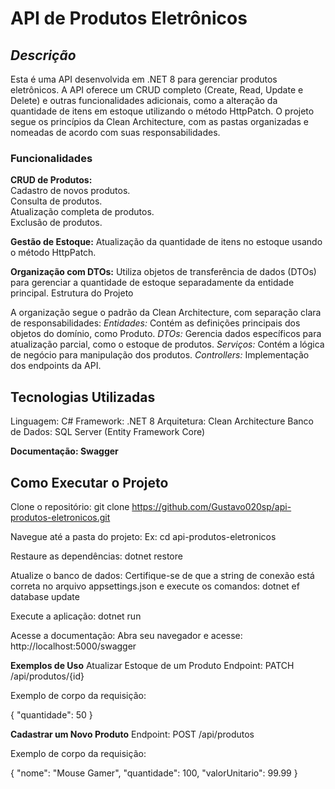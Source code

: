 # API de Produtos Eletrônicos

  

## *Descrição*

Esta é uma API desenvolvida em .NET 8 para gerenciar produtos eletrônicos. A API oferece um CRUD completo (Create, Read, Update e Delete) e outras funcionalidades adicionais, como a alteração da quantidade de itens em estoque utilizando o método HttpPatch.
O projeto segue os princípios da Clean Architecture, com as pastas organizadas e nomeadas de acordo com suas responsabilidades.
### **Funcionalidades**

**CRUD de Produtos:**  
Cadastro de novos produtos.  
Consulta de produtos.  
Atualização completa de produtos.  
Exclusão de produtos.  

**Gestão de Estoque:**
Atualização da quantidade de itens no estoque usando o método HttpPatch.

**Organização com DTOs:**
Utiliza objetos de transferência de dados (DTOs) para gerenciar a quantidade de estoque separadamente da entidade principal.
Estrutura do Projeto

A organização segue o padrão da Clean Architecture, com separação clara de responsabilidades:
*Entidades:* Contém as definições principais dos objetos do domínio, como Produto.
*DTOs:* Gerencia dados específicos para atualização parcial, como o estoque de produtos.
*Serviços:* Contém a lógica de negócio para manipulação dos produtos.
*Controllers:* Implementação dos endpoints da API.

## **Tecnologias Utilizadas**
Linguagem: C#
Framework: .NET 8
Arquitetura: Clean Architecture
Banco de Dados: SQL Server (Entity Framework Core)

**Documentação: Swagger**

## **Como Executar o Projeto**
Clone o repositório:
git clone https://github.com/Gustavo020sp/api-produtos-eletronicos.git

Navegue até a pasta do projeto:
Ex: cd api-produtos-eletronicos

Restaure as dependências:
dotnet restore

Atualize o banco de dados:
Certifique-se de que a string de conexão está correta no arquivo appsettings.json e execute os comandos:
dotnet ef database update

Execute a aplicação:
dotnet run

Acesse a documentação:
Abra seu navegador e acesse: http://localhost:5000/swagger

**Exemplos de Uso**
Atualizar Estoque de um Produto
Endpoint: PATCH /api/produtos/{id}

Exemplo de corpo da requisição:

{
  "quantidade": 50
}

**Cadastrar um Novo Produto**
Endpoint: POST /api/produtos

Exemplo de corpo da requisição:

{
  "nome": "Mouse Gamer",
  "quantidade": 100,
  "valorUnitario": 99.99
}
